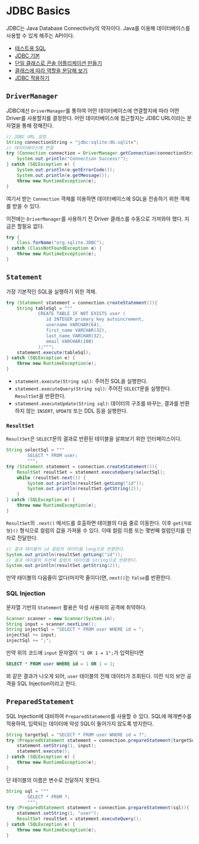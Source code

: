 # JDBC Basics

JDBC는 Java Database Connectivity의 약자이다. 
Java를 이용해 데이터베이스를 사용할 수 있게 해주는 API이다.

- [테스트용 SQL](sql)
- [JDBC 기본](src/main/java/org/example/Main.java)
- [단일 클래스로 콘솔 어플리케이션 만들기](src/main/java/org/example/single)
- [클래스에 따라 역할을 분담해 보기](src/main/java/org/example/memory)
- [JDBC 적용하기](src/main/java/org/example/jdbc)

## `DriverManager`

JDBC에선 `DriverManager`를 통하여 어떤 데이터베이스에 연결할지에 따라 어떤 Driver를 사용할지를 결정한다.
어떤 데이터베이스에 접근할지는 JDBC URL이라는 문자열을 통해 정해진다.

```java
// JDBC URL 설정
String connectionString = "jdbc:sqlite:db.sqlite";
// 데이터베이스에 연결
try (Connection connection = DriverManager.getConnection(connectionString)) {
    System.out.println("Connection Success!");
} catch (SQLException e) {
    System.out.println(e.getErrorCode());
    System.out.println(e.getMessage());
    throw new RuntimeException(e);
}
```

여기서 받는 `Connection` 객체를 이용하면 데이터베이스에 SQL을 전송하기 위한 객체를 받을 수 있다.

이전에는 `DriverManager`를 사용하기 전 Driver 클래스를 수동으로 가져와야 했다.
지금은 할필요 없다.

```java
try {
    Class.forName("org.sqlite.JDBC");
} catch (ClassNotFoundException e) {
    throw new RuntimeException(e);
}
```

## `Statement`

가장 기본적인 SQL을 실행하기 위한 객체.

```java
try (Statement statement = connection.createStatement()){
    String tableSql = """
            CREATE TABLE IF NOT EXISTS user (
               id INTEGER primary key autoincrement,
               username VARCHAR(64),
               first_name VARCHAR(32),
               last_name VARCHAR(32),
               email VARCHAR(100)
            );""";
    statement.execute(tableSql);
} catch (SQLException e) {
    throw new RuntimeException(e);
}
```

- `statement.execute(String sql)`: 주어진 SQL을 실행한다.
- `statement.executeQuery(String sql)`: 주어진 `SELECT`문을 실행한다. `ResultSet`을 반환한다.
- `statement.executeUpdate(String sql)`: 데이터의 구조를 바꾸는, 결과를 반환하지 않는 `INSERT`, `UPDATE` 또는 DDL 등을 실행한다.

### `ResultSet`

`ResultSet`은 `SELECT`문의 결과로 반환된 테이블을 살펴보기 위한 인터페이스이다.

```java
String selectSql = """
        SELECT * FROM user;
        """;
try (Statement statement = connection.createStatement()){
    ResultSet resultSet = statement.executeQuery(selectSql);
    while (resultSet.next()) {
        System.out.println(resultSet.getLong("id"));
        System.out.println(resultSet.getString(2));
    }
} catch (SQLException e) {
    throw new RuntimeException(e);
}
```

`ResultSet`의 `.next()` 메서드를 호출하면 테이블의 다음 줄로 이동한다. 이후 `get{자료형}()` 형식으로 컬럼의 값을 가져올 수 있다.
이때 컬럼 이름 또는 몇번째 컬럼인지를 인자로 전달한다.

```java
// 결과 테이블의 id 칼럼의 데이터를 long으로 반환한다.
System.out.println(resultSet.getLong("id"));
// 결과 테이블의 두번째 칼럼의 데이터를 String으로 반환한다.
System.out.println(resultSet.getString(2));
```

만약 테이블의 다음줄이 없다(마지막 줄이다)면, `next()`는 `false`를 반환한다.

### SQL Injection

문자열 기반의 `Statement` 활용은 악성 사용자의 공격에 취약하다.

```java
Scanner scanner = new Scanner(System.in);
String input = scanner.nextLine();
String injectSql = "SELECT * FROM user WHERE id = ";
injectSql += input;
injectSql += ";";
```

만약 위의 코드에 `input` 문자열이 `"1 OR 1 = 1";`가 입력된다면

```sql
SELECT * FROM user WHERE id = 1 OR 1 = 1;
```

와 같은 결과가 나오게 되어, `user` 테이블의 전체 데이터가 조회된다.
이런 식의 보안 공격을 SQL Injection이라고 한다.

## `PreparedStatement`

SQL Injection에 대비하여 `PreparedStatement`를 사용할 수 있다.
SQL에 매개변수를 적용하여, 입력되는 데이터에 악성 SQL이 들어가지 않도록 방지한다.

```java
String targetSql = "SELECT * FROM user WHERE id = ?";
try (PreparedStatement statement = connection.prepareStatement(targetSql)){
    statement.setString(1, input);
    statement.execute();
} catch (SQLException e) {
    throw new RuntimeException(e);
}
```

단 테이블의 이름은 변수로 전달하지 못한다.

```java
String sql = """
        SELECT * FROM ?;
        """;
try (PreparedStatement statement = connection.prepareStatement(sql)){
    statement.setString(1, "user");
    ResultSet resultSet = statement.executeQuery();
} catch (SQLException e) {
    throw new RuntimeException(e);
}
```
